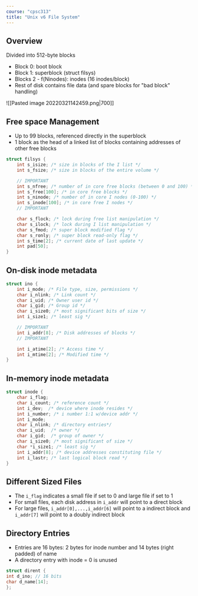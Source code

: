 ```yaml
---
course: "cpsc313"
title: "Unix v6 File System"
---
```


## Overview
Divided into 512-byte blocks
- Block 0: boot block
- Block 1: superblock (struct filsys)
- Blocks 2 - f(Ninodes): inodes (16 inodes/block)
- Rest of disk contains file data (and spare blocks for "bad block" handling)

![[Pasted image 20220321142459.png|700]]

## Free space Management
- Up to 99 blocks, referenced directly in the superblock
- 1 block as the head of a linked list of blocks containing addresses of other free blocks

```C
struct filsys {  
    int s_isize; /* size in blocks of the I list */  
    int s_fsize; /* size in blocks of the entire volume */  

    // IMPORTANT
    int s_nfree; /* number of in core free blocks (between 0 and 100) */  
    int s_free[100]; /* in core free blocks */  
    int s_ninode; /* number of in core I nodes (0-100) */  
    int s_inode[100]; /* in core free I nodes */  
    // IMPORTANT

    char s_flock; /* lock during free list manipulation */  
    char s_ilock; /* lock during I list manipulation */  
    char s_fmod; /* super block modified flag */  
    char s_ronly; /* super block read-only flag */  
    int s_time[2]; /* current date of last update */  
    int pad[50];  
}
```

## On-disk inode metadata
```C
struct ino {  
    int i_mode; /* File type, size, permissions */  
    char i_nlink; /* Link count */  
    char i_uid; /* Owner user id */  
    char i_gid; /* Group id */  
    char i_size0; /* most significant bits of size */  
    int i_size1; /* least sig */  

    // IMPORTANT
    int i_addr[8]; /* Disk addresses of blocks */  
    // IMPORTANT

    int i_atime[2]; /* Access time */  
    int i_mtime[2]; /* Modified time */  
}
```

## In-memory inode metadata
```C
struct inode {
    char i_flag;
    char i_count; /* reference count */
    int i_dev;  /* device where inode resides */
    int i_number; /* i number 1:1 w/device addr */
    int i_mode;
    char i_nlink; /* directory entries*/
    char i_uid;  /* owner */
    char i_gid;  /* group of owner */
    char i_size0; /* most significant of size */
    char *i_size1; /* least sig */
    int i_addr[8]; /* device addresses constituting file */
    int i_lastr; /* last logical block read */
}
```

## Different Sized Files
- The `i_flag` indicates a small file if set to 0 and large file if set to 1
- For small files, each disk address in `i_addr` will point to a direct block
- For large files, `i_addr[0],...,i_addr[6]` will point to a indirect block and `i_addr[7]` will point to a doubly indirect block

## Directory Entries
- Entries are 16 bytes: 2 bytes for inode number and 14 bytes (right padded) of name
- A directory entry with inode = 0 is unused

```C
struct dirent {  
int d_ino; // 16 bits  
char d_name[14];  
};
```